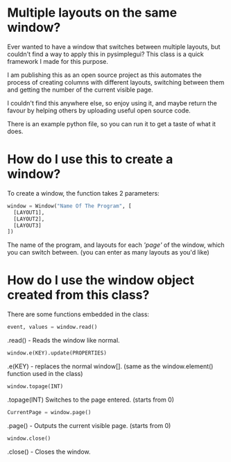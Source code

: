 # Multiple layouts on the same window?
Ever wanted to have a window that switches between multiple layouts, but couldn't find a way to apply this in pysimplegui? This class is a quick framework I made for this purpose.

I am publishing this as an open source project as this automates the process of creating columns with different layouts, switching between them and getting the number of the current visible page.

I couldn't find this anywhere else, so enjoy using it, and maybe return the favour by helping others by uploading useful open source code.

There is an example python file, so you can run it to get a taste of what it does.

# How do I use this to create a window?
To create a window, the function takes 2 parameters:

```python
window = Window("Name Of The Program", [
  [LAYOUT1], 
  [LAYOUT2],
  [LAYOUT3]
])
```

The name of the program, and layouts for each *'page'* of the window, which you can switch between. (you can enter as many layouts as you'd like)

# How do I use the window object created from this class?
There are some functions embedded in the class:

```python
event, values = window.read()
```
.read() - Reads the window like normal.

```python
window.e(KEY).update(PROPERTIES)
```
.e(KEY) - replaces the normal window[]. (same as the window.element() function used in the class)

```python
window.topage(INT)
```
.topage(INT) Switches to the page entered. (starts from 0)

```python
CurrentPage = window.page()
```
.page() - Outputs the current visible page. (starts from 0)

```python
window.close()
```
.close() - Closes the window.
